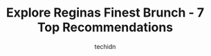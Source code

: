 ---
layout: ampstory
image: https://i0.wp.com/www.auto.or.id/wp-content/uploads/2023/06/wild-sage-kitchen-bar-regina-0-regina-1686325089.jpeg?resize=640,853
author: techidn
featured: false
description: Regina, Saskatchewan, Canada is a haven for Brunch enthusiasts, boasting an impressive array of 7 top-notch establishments. Whether youre a seasoned connoisseur or simply curious to explore
title: Explore Reginas Finest Brunch - 7 Top Recommendations
cover:
   title: Explore Reginas Finest Brunch - 7 Top Recommendations
   subtitle: AUTO.OR.ID
   background: https://www.auto.or.id/wp-content/uploads/2023/06/wild-sage-kitchen-bar-regina-0-regina-1686325089.jpeg

pages: 
 - layout: thirds
   top: <h1>#1 Perkins Restaurant & Bakery</h1>
   bottom: "<p>Definitely one of my top 5 breakfast and brunch places in Regina. Its a budget friendly restaurant that serves amazing delicious meals.My first experience here was ama</p>"
   background: https://www.auto.or.id/wp-content/uploads/2023/06/wild-sage-kitchen-bar-regina-1-regina-1686325090.jpeg
   backgroundblur: true
 - layout: thirds
   top: <h1>#2 Cora Breakfast and Lunch</h1>
   bottom: "<p>4634 Gordon Rd, Regina, SK S4W 0B7, Canada</p>"
   background: https://www.auto.or.id/wp-content/uploads/2023/06/wild-sage-kitchen-bar-regina-2-regina-1686325091.jpeg
   cta:
      link: https://www.auto.or.id/explore-reginas-finest-brunch-7-top-recommendations/
      text: Explore Reginas Finest Brunch - 7 Top Recommendations
 - layout: thirds
   top: <h1>#3 Mercury Cafe & Grill</h1>
   bottom: "<p>2936 13th Ave, Regina, SK S4T 1N7, Canada</p>"
   background: https://images.unsplash.com/photo-1603224684009-453e1af42ceb?ixlib=rb-4.0.3&ixid=MnwxMjA3fDB8MHxwaG90by1wYWdlfHx8fGVufDB8fHx8&auto=format&fit=crop&w=640&h=853&q=80
   cta:
      link: https://www.auto.or.id/explore-reginas-finest-brunch-7-top-recommendations/
      text: Explore Reginas Finest Brunch - 7 Top Recommendations
 - layout: thirds
   top: <h1>#4 Nickys Café & Catering</h1>
   bottom: "<p>1005 8th Ave, Regina, SK S4R 1E1, Canada</p>"
   background: https://images.unsplash.com/photo-1640168822478-3e59ab26add1?ixlib=rb-4.0.3&ixid=MnwxMjA3fDB8MHxwaG90by1wYWdlfHx8fGVufDB8fHx8&auto=format&fit=crop&w=640&h=853&q=80
   cta:
      link: https://www.auto.or.id/explore-reginas-finest-brunch-7-top-recommendations/
      text: Explore Reginas Finest Brunch - 7 Top Recommendations
 - layout: thirds
   top: <h1>#5 Fireside Bistro</h1>
   bottom: "<p>2305 Smith St, Regina, SK S4P 2P7, Canada</p>"
   background: https://images.unsplash.com/photo-1523676060187-f55189a71f5e?ixlib=rb-4.0.3&ixid=MnwxMjA3fDB8MHxwaG90by1wYWdlfHx8fGVufDB8fHx8&auto=format&fit=crop&w=640&h=853&q=80
   cta:
      link: https://www.auto.or.id/explore-reginas-finest-brunch-7-top-recommendations/
      text: Explore Reginas Finest Brunch - 7 Top Recommendations
 - layout: thirds
   top: <h1>#6 Fresh & Sweet</h1>
   bottom: "<p>2500 Victoria Ave, Regina, SK S4P 2T5, Canada</p>"
   background: https://images.unsplash.com/photo-1541443131876-44b03de101c5?ixlib=rb-4.0.3&ixid=MnwxMjA3fDB8MHxwaG90by1wYWdlfHx8fGVufDB8fHx8&auto=format&fit=crop&w=640&h=853&q=80
   cta:
      link: https://www.auto.or.id/explore-reginas-finest-brunch-7-top-recommendations/
      text: Explore Reginas Finest Brunch - 7 Top Recommendations
 - layout: thirds
   top: <h1>#7 Breakfast Bistro Regina</h1>
   bottom: "<p>3215 Quance St, Regina, SK S4V 2T7, Canada</p>"
   background: https://images.unsplash.com/photo-1610566062594-fe61d8f17c71?ixlib=rb-4.0.3&ixid=MnwxMjA3fDB8MHxwaG90by1wYWdlfHx8fGVufDB8fHx8&auto=format&fit=crop&w=640&h=853&q=80
   cta:
      link: https://www.auto.or.id/explore-reginas-finest-brunch-7-top-recommendations/
      text: Explore Reginas Finest Brunch - 7 Top Recommendations
 - layout: thirds
   middle: Continue reading...
   background: https://images.unsplash.com/photo-1596179570006-e6b11fac059b?ixlib=rb-4.0.3&ixid=MnwxMjA3fDB8MHxwaG90by1wYWdlfHx8fGVufDB8fHx8&auto=format&fit=crop&w=640&h=853&q=80
   cta:
      link: https://www.auto.or.id/explore-reginas-finest-brunch-7-top-recommendations/
      text: Explore Reginas Finest Brunch - 7 Top Recommendations

---
